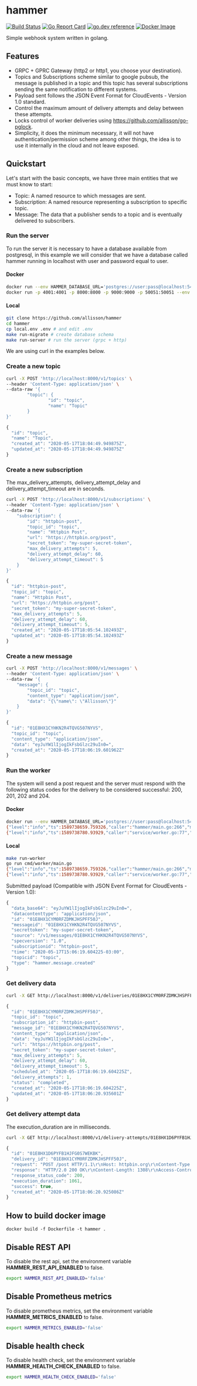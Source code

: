 # hammer
[![Build Status](https://github.com/allisson/hammer/workflows/tests/badge.svg)](https://github.com/allisson/hammer/actions)
[![Go Report Card](https://goreportcard.com/badge/github.com/allisson/hammer)](https://goreportcard.com/report/github.com/allisson/hammer)
[![go.dev reference](https://img.shields.io/badge/go.dev-reference-007d9c?logo=go&logoColor=white&style=flat-square)](https://pkg.go.dev/github.com/allisson/hammer)
[![Docker Image](https://img.shields.io/docker/cloud/build/allisson/hammer)](https://hub.docker.com/r/allisson/hammer)

Simple webhook system written in golang.

## Features

- GRPC + GPRC Gateway (http2 or http1, you choose your destination).
- Topics and Subscriptions scheme similar to google pubsub, the message is published in a topic and this topic has several subscriptions sending the same notification to different systems.
- Payload sent follows the JSON Event Format for CloudEvents - Version 1.0 standard.
- Control the maximum amount of delivery attempts and delay between these attempts.
- Locks control of worker deliveries using https://github.com/allisson/go-pglock.
- Simplicity, it does the minimum necessary, it will not have authentication/permission scheme among other things, the idea is to use it internally in the cloud and not leave exposed.

## Quickstart

Let's start with the basic concepts, we have three main entities that we must know to start:

- Topic: A named resource to which messages are sent.
- Subscription: A named resource representing a subscription to specific topic.
- Message: The data that a publisher sends to a topic and is eventually delivered to subscribers.

### Run the server

To run the server it is necessary to have a database available from postgresql, in this example we will consider that we have a database called hammer running in localhost with user and password equal to user.

#### Docker

```bash
docker run --env HAMMER_DATABASE_URL='postgres://user:pass@localhost:5432/hammer?sslmode=disable' allisson/hammer migrate # run database migrations
docker run -p 4001:4001 -p 8000:8000 -p 9000:9000 -p 50051:50051 --env HAMMER_DATABASE_URL='postgres://user:pass@localhost:5432/hammer?sslmode=disable' allisson/hammer server # run grpc/http/metrics server
```

#### Local

```bash
git clone https://github.com/allisson/hammer
cd hammer
cp local.env .env # and edit .env
make run-migrate # create database schema
make run-server # run the server (grpc + http)
```

We are using curl in the examples below.

### Create a new topic

```bash
curl -X POST 'http://localhost:8000/v1/topics' \
--header 'Content-Type: application/json' \
--data-raw '{
        "topic": {
                "id": "topic",
                "name": "Topic"
        }
}'
```

```javascript
{
  "id": "topic",
  "name": "Topic",
  "created_at": "2020-05-17T18:04:49.949875Z",
  "updated_at": "2020-05-17T18:04:49.949875Z"
}
```

### Create a new subscription

The max_delivery_attempts, delivery_attempt_delay and delivery_attempt_timeout are in seconds.

```bash
curl -X POST 'http://localhost:8000/v1/subscriptions' \
--header 'Content-Type: application/json' \
--data-raw '{
	"subscription": {
		"id": "httpbin-post",
		"topic_id": "topic",
		"name": "Httpbin Post",
		"url": "https://httpbin.org/post",
		"secret_token": "my-super-secret-token",
		"max_delivery_attempts": 5,
		"delivery_attempt_delay": 60,
		"delivery_attempt_timeout": 5
	}
}'
```

```javascript
{
  "id": "httpbin-post",
  "topic_id": "topic",
  "name": "Httpbin Post",
  "url": "https://httpbin.org/post",
  "secret_token": "my-super-secret-token",
  "max_delivery_attempts": 5,
  "delivery_attempt_delay": 60,
  "delivery_attempt_timeout": 5,
  "created_at": "2020-05-17T18:05:54.102493Z",
  "updated_at": "2020-05-17T18:05:54.102493Z"
}
```

### Create a new message

```bash
curl -X POST 'http://localhost:8000/v1/messages' \
--header 'Content-Type: application/json' \
--data-raw '{
	"message": {
		"topic_id": "topic",
		"content_type": "application/json",
		"data": "{\"name\": \"Allisson\"}"
	}
}'
```

```javascript
{
  "id": "01E8HX1CYHKN2R4TQVG507NYVS",
  "topic_id": "topic",
  "content_type": "application/json",
  "data": "eyJuYW1lIjogIkFsbGlzc29uIn0=",
  "created_at": "2020-05-17T18:06:19.601962Z"
}
```

###  Run the worker

The system will send a post request and the server must respond with the following status codes for the delivery to be considered successful: 200, 201, 202 and 204.

#### Docker

```bash
docker run --env HAMMER_DATABASE_URL='postgres://user:pass@localhost:5432/hammer?sslmode=disable' allisson/hammer worker
{"level":"info","ts":1589738659.759326,"caller":"hammer/main.go:266","msg":"worker-started"}
{"level":"info","ts":1589738780.93929,"caller":"service/worker.go:77","msg":"delivery-made","delivery_id":"01E8HX1CYM0RFZDMKJHSPFF50J","delivery_attempt_id":"01E8HX1D6PYFB1HJFG0S7WEKBK","response_status_code":200,"execution_duration":1061}
```

#### Local

```bash
make run-worker
go run cmd/worker/main.go
{"level":"info","ts":1589738659.759326,"caller":"hammer/main.go:266","msg":"worker-started"}
{"level":"info","ts":1589738780.93929,"caller":"service/worker.go:77","msg":"delivery-made","delivery_id":"01E8HX1CYM0RFZDMKJHSPFF50J","delivery_attempt_id":"01E8HX1D6PYFB1HJFG0S7WEKBK","response_status_code":200,"execution_duration":1061}
```

Submitted payload (Compatible with JSON Event Format for CloudEvents - Version 1.0):

```javascript
{
  "data_base64": "eyJuYW1lIjogIkFsbGlzc29uIn0=",
  "datacontenttype": "application/json",
  "id": "01E8HX1CYM0RFZDMKJHSPFF50J",
  "messageid": "01E8HX1CYHKN2R4TQVG507NYVS",
  "secrettoken": "my-super-secret-token",
  "source": "/v1/messages/01E8HX1CYHKN2R4TQVG507NYVS",
  "specversion": "1.0",
  "subscriptionid": "httpbin-post",
  "time": "2020-05-17T15:06:19.604225-03:00",
  "topicid": "topic",
  "type": "hammer.message.created"
}
```

### Get delivery data

```bash
curl -X GET http://localhost:8000/v1/deliveries/01E8HX1CYM0RFZDMKJHSPFF50J
```

```javascript
{
  "id": "01E8HX1CYM0RFZDMKJHSPFF50J",
  "topic_id": "topic",
  "subscription_id": "httpbin-post",
  "message_id": "01E8HX1CYHKN2R4TQVG507NYVS",
  "content_type": "application/json",
  "data": "eyJuYW1lIjogIkFsbGlzc29uIn0=",
  "url": "https://httpbin.org/post",
  "secret_token": "my-super-secret-token",
  "max_delivery_attempts": 5,
  "delivery_attempt_delay": 60,
  "delivery_attempt_timeout": 5,
  "scheduled_at": "2020-05-17T18:06:19.604225Z",
  "delivery_attempts": 1,
  "status": "completed",
  "created_at": "2020-05-17T18:06:19.604225Z",
  "updated_at": "2020-05-17T18:06:20.935601Z"
}
```

### Get delivery attempt data

The execution_duration are in milliseconds.

```bash
curl -X GET http://localhost:8000/v1/delivery-attempts/01E8HX1D6PYFB1HJFG0S7WEKBK
```

```javascript
{
  "id": "01E8HX1D6PYFB1HJFG0S7WEKBK",
  "delivery_id": "01E8HX1CYM0RFZDMKJHSPFF50J",
  "request": "POST /post HTTP/1.1\r\nHost: httpbin.org\r\nContent-Type: application/json\r\n\r\n{\"specversion\":\"1.0\",\"type\":\"hammer.message.created\",\"source\":\"/v1/messages/01E8HX1CYHKN2R4TQVG507NYVS\",\"id\":\"01E8HX1CYM0RFZDMKJHSPFF50J\",\"time\":\"2020-05-17T15:06:19.604225-03:00\",\"secrettoken\":\"my-super-secret-token\",\"messageid\":\"01E8HX1CYHKN2R4TQVG507NYVS\",\"subscriptionid\":\"httpbin-post\",\"topicid\":\"topic\",\"datacontenttype\":\"application/json\",\"data_base64\":\"eyJuYW1lIjogIkFsbGlzc29uIn0=\"}",
  "response": "HTTP/2.0 200 OK\r\nContent-Length: 1308\r\nAccess-Control-Allow-Credentials: true\r\nAccess-Control-Allow-Origin: *\r\nContent-Type: application/json\r\nDate: Sun, 17 May 2020 18:06:20 GMT\r\nServer: gunicorn/19.9.0\r\n\r\n{\n  \"args\": {}, \n  \"data\": \"{\\\"specversion\\\":\\\"1.0\\\",\\\"type\\\":\\\"hammer.message.created\\\",\\\"source\\\":\\\"/v1/messages/01E8HX1CYHKN2R4TQVG507NYVS\\\",\\\"id\\\":\\\"01E8HX1CYM0RFZDMKJHSPFF50J\\\",\\\"time\\\":\\\"2020-05-17T15:06:19.604225-03:00\\\",\\\"secrettoken\\\":\\\"my-super-secret-token\\\",\\\"messageid\\\":\\\"01E8HX1CYHKN2R4TQVG507NYVS\\\",\\\"subscriptionid\\\":\\\"httpbin-post\\\",\\\"topicid\\\":\\\"topic\\\",\\\"datacontenttype\\\":\\\"application/json\\\",\\\"data_base64\\\":\\\"eyJuYW1lIjogIkFsbGlzc29uIn0=\\\"}\", \n  \"files\": {}, \n  \"form\": {}, \n  \"headers\": {\n    \"Accept-Encoding\": \"gzip\", \n    \"Content-Length\": \"391\", \n    \"Content-Type\": \"application/json\", \n    \"Host\": \"httpbin.org\", \n    \"User-Agent\": \"Go-http-client/2.0\", \n    \"X-Amzn-Trace-Id\": \"Root=1-5ec17d1c-2614cd69fd899c64176e4e01\"\n  }, \n  \"json\": {\n    \"data_base64\": \"eyJuYW1lIjogIkFsbGlzc29uIn0=\", \n    \"datacontenttype\": \"application/json\", \n    \"id\": \"01E8HX1CYM0RFZDMKJHSPFF50J\", \n    \"messageid\": \"01E8HX1CYHKN2R4TQVG507NYVS\", \n    \"secrettoken\": \"my-super-secret-token\", \n    \"source\": \"/v1/messages/01E8HX1CYHKN2R4TQVG507NYVS\", \n    \"specversion\": \"1.0\", \n    \"subscriptionid\": \"httpbin-post\", \n    \"time\": \"2020-05-17T15:06:19.604225-03:00\", \n    \"topicid\": \"topic\", \n    \"type\": \"hammer.message.created\"\n  }, \n  \"origin\": \"177.37.153.46\", \n  \"url\": \"https://httpbin.org/post\"\n}\n",
  "response_status_code": 200,
  "execution_duration": 1061,
  "success": true,
  "created_at": "2020-05-17T18:06:20.925086Z"
}
```

## How to build docker image

```
docker build -f Dockerfile -t hammer .
```

## Disable REST API

To disable the rest api, set the environment variable **HAMMER_REST_API_ENABLED** to false.

```bash
export HAMMER_REST_API_ENABLED='false'
```

## Disable Prometheus metrics

To disable prometheus metrics, set the environment variable **HAMMER_METRICS_ENABLED** to false.

```bash
export HAMMER_METRICS_ENABLED='false'
```

## Disable health check

To disable health check, set the environment variable **HAMMER_HEALTH_CHECK_ENABLED** to false.

```bash
export HAMMER_HEALTH_CHECK_ENABLED='false'
```
